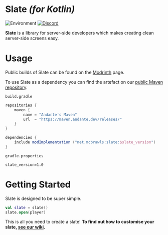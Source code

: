 # Slate *(for Kotlin)*

![Environment](https://img.shields.io/badge/Enviroment-Server-black)
[![Discord](https://img.shields.io/discord/1035236362263207936?color=blue&logo=discord&label=Discord)](https://discord.mcbrawls.net)

**Slate** is a library for server-side developers which makes creating clean server-side screens easy.

# Usage

Public builds of Slate can be found on the [Modrinth](https://modrinth.com/mod/slates) page.

To use Slate as a dependency you can find the artefact on our [public Maven repository](https://maven.andante.dev/#/releases/net/mcbrawls/slate).

`build.gradle`
```gradle
repositories {
    maven {
        name = "Andante's Maven"
        url  = "https://maven.andante.dev/releases/"
    }
}

dependencies {
    include modImplementation ("net.mcbrawls:slate:$slate_version")
}
```

`gradle.properties`
```properties
slate_version=1.0
```

# Getting Started

Slate is designed to be super simple.

```kt
val slate = slate()
slate.open(player)
```

This is all you need to create a slate! **To find out how to customise your slate, [see our wiki](https://github.com/mcbrawls/slate/wiki/Creating-Your-First-Slate).**
